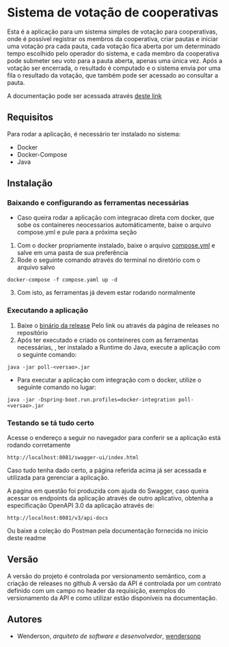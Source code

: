 # Sistema de votação de cooperativas

Esta é a aplicação para um sistema simples de votação para cooperativas, onde é possível registrar
os membros da cooperativa, criar pautas e iniciar uma votação pra cada pauta, cada votação fica aberta por um determinado tempo
escolhido pelo operador do sistema, e cada membro da cooperativa pode submeter seu voto para a pauta aberta, apenas uma única vez.
Após a votação ser encerrada, o resultado é computado e o sistema envia por uma fila o resultado da votação, que também pode ser acessado
ao consultar a pauta.

A documentação pode ser acessada através [deste link](https://documenter.getpostman.com/view/7562211/2s9YkgEkmV)

## Requisitos

Para rodar a aplicação, é necessário ter instalado no sistema: 

- Docker
- Docker-Compose
- Java

## Instalação

### Baixando e configurando as ferramentas necessárias

- Caso queira rodar a aplicação com integracao direta com docker, que sobe os containeres neocessarios
automáticamente, baixe o arquivo compose.yml e pule para a próxima seção

1. Com o docker propriamente instalado, baixe o arquivo [compose.yml](https://github.com/wendersonp/poll/releases)
e salve em uma pasta de sua preferência
2. Rode o seguinte comando através do terminal no diretório com o arquivo salvo
```
docker-compose -f compose.yaml up -d
```
3. Com isto, as ferramentas já devem estar rodando normalmente

### Executando a aplicação

1. Baixe o [binário da release](https://github.com/wendersonp/poll/releases)
Pelo link ou através da página de releases no repositório
2. Após ter executado e criado os conteineres com as ferramentas necessárias, 
, ter instalado a Runtime do Java, execute a aplicação com o seguinte comando:

```
java -jar poll-<versao>.jar
```
- Para executar a aplicação com integração com o docker, utilize o seguinte comando no lugar:

```
java -jar -Dspring-boot.run.profiles=docker-integration poll-<versao>.jar
```

### Testando se tá tudo certo

Acesse o endereço a seguir no navegador para conferir se a aplicação está rodando corretamente

```
http://localhost:8081/swagger-ui/index.html
```
Caso tudo tenha dado certo, a página referida acima já ser acessada e utilizada
para gerenciar a aplicação. 

A pagina em questão foi produzida com ajuda do Swagger, caso queira acessar os
endpoints da aplicação  através de outro aplicativo, obtenha a especificação
OpenAPI 3.0 da aplicação através de:

```
http://localhost:8081/v3/api-docs
```

Ou baixe a coleção do Postman pela documentação fornecida no início deste readme

## Versão

A versão do projeto é controlada por versionamento semântico, com a criação de releases no github
A versão da API é controlada por um contrato definido com um campo no header da requisição,
exemplos do versionamento da API e como utilizar estão disponíveis na documentação.

## Autores

- Wenderson, *arquiteto de software e desenvolvedor*, [wendersonp](https://github.com/wendersonp)


